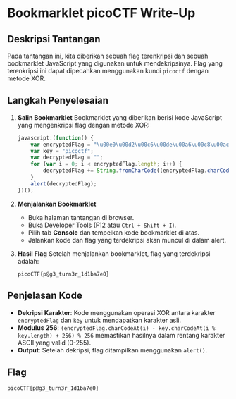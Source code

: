 # Bookmarklet picoCTF Write-Up

## Deskripsi Tantangan
Pada tantangan ini, kita diberikan sebuah flag terenkripsi dan sebuah bookmarklet JavaScript yang digunakan untuk mendekripsinya. Flag yang terenkripsi ini dapat dipecahkan menggunakan kunci `picoctf` dengan metode XOR.

## Langkah Penyelesaian

1. **Salin Bookmarklet**
   Bookmarklet yang diberikan berisi kode JavaScript yang mengenkripsi flag dengan metode XOR:
   ```javascript
   javascript:(function() {
       var encryptedFlag = "\u00e0\u00d2\u00c6\u00de\u00a6\u00c8\u00ac\u00eb\u00d9\u00a3\u00d6\u0096\u00d3\u00da\u00e5\u00db\u00d1\u00a2\u00d5\u00d3\u0097\u00d4\u009a\u00c5\u00d0\u009a\u00d9\u0096\u00ed";
       var key = "picoctf";
       var decryptedFlag = "";
       for (var i = 0; i < encryptedFlag.length; i++) {
           decryptedFlag += String.fromCharCode((encryptedFlag.charCodeAt(i) - key.charCodeAt(i % key.length) + 256) % 256);
       }
       alert(decryptedFlag);
   })();
   ```

2. **Menjalankan Bookmarklet**
   - Buka halaman tantangan di browser.
   - Buka Developer Tools (F12 atau `Ctrl + Shift + I`).
   - Pilih tab **Console** dan tempelkan kode bookmarklet di atas.
   - Jalankan kode dan flag yang terdekripsi akan muncul di dalam alert.

3. **Hasil Flag**
   Setelah menjalankan bookmarklet, flag yang terdekripsi adalah:
   ```
   picoCTF{p@g3_turn3r_1d1ba7e0}
   ```

## Penjelasan Kode
- **Dekripsi Karakter**: Kode menggunakan operasi XOR antara karakter `encryptedFlag` dan `key` untuk mendapatkan karakter asli.
- **Modulus 256**: `(encryptedFlag.charCodeAt(i) - key.charCodeAt(i % key.length) + 256) % 256` memastikan hasilnya dalam rentang karakter ASCII yang valid (0-255).
- **Output**: Setelah dekripsi, flag ditampilkan menggunakan `alert()`.

## Flag
```
picoCTF{p@g3_turn3r_1d1ba7e0}
```

